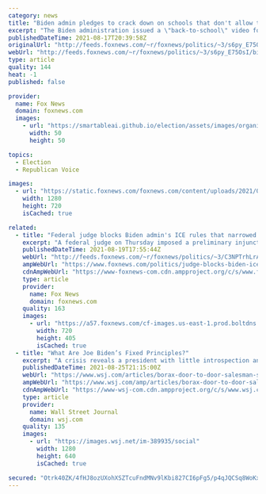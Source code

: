 ```yaml
---
category: news
title: "Biden admin pledges to crack down on schools that don't allow trans athletes in girls' sports"
excerpt: "The Biden administration issued a \"back-to-school\" video for transgender students, pledging to crack down on states seeking to ban transgender students from girls’ sports, bathrooms and receiving transition-related care."
publishedDateTime: 2021-08-17T20:39:58Z
originalUrl: "http://feeds.foxnews.com/~r/foxnews/politics/~3/s6py_E75OsI/biden-admin-schools-trans-athletes-girls-sports"
webUrl: "http://feeds.foxnews.com/~r/foxnews/politics/~3/s6py_E75OsI/biden-admin-schools-trans-athletes-girls-sports"
type: article
quality: 144
heat: -1
published: false

provider:
  name: Fox News
  domain: foxnews.com
  images:
    - url: "https://smartableai.github.io/election/assets/images/organizations/foxnews.com-50x50.jpg"
      width: 50
      height: 50

topics:
  - Election
  - Republican Voice

images:
  - url: "https://static.foxnews.com/foxnews.com/content/uploads/2021/08/Transgender-Back-to-School-copy.jpg"
    width: 1280
    height: 720
    isCached: true

related:
  - title: "Federal judge blocks Biden admin's ICE rules that narrowed illegal immigrant arrest priorities"
    excerpt: "A federal judge on Thursday imposed a preliminary injunction on the Biden administration’s rules for ICE officers that narrowed the categories of illegal immigrants targeted for arrest and deportation."
    publishedDateTime: 2021-08-19T17:55:44Z
    webUrl: "http://feeds.foxnews.com/~r/foxnews/politics/~3/C3NPTrhLrA0/judge-blocks-biden-ice-rules-narrowed-illegal-immigrant-arrest"
    ampWebUrl: "https://www.foxnews.com/politics/judge-blocks-biden-ice-rules-narrowed-illegal-immigrant-arrest.amp"
    cdnAmpWebUrl: "https://www-foxnews-com.cdn.ampproject.org/c/s/www.foxnews.com/politics/judge-blocks-biden-ice-rules-narrowed-illegal-immigrant-arrest.amp"
    type: article
    provider:
      name: Fox News
      domain: foxnews.com
    quality: 163
    images:
      - url: "https://a57.foxnews.com/cf-images.us-east-1.prod.boltdns.net/v1/static/694940094001/a07002e9-c9e3-4f38-993b-2d984efbab65/0c121321-b8d7-49f4-86c7-9ff1e98965e7/1280x720/match/720/405/image.jpg?ve=1&tl=1"
        width: 720
        height: 405
        isCached: true
  - title: "What Are Joe Biden’s Fixed Principles?"
    excerpt: "A crisis reveals a president with little introspection and even less penetration into the world’s problems."
    publishedDateTime: 2021-08-25T21:15:00Z
    webUrl: "https://www.wsj.com/articles/borax-door-to-door-salesman-statesmanship-joe-biden-presidency-administration-11629921697"
    ampWebUrl: "https://www.wsj.com/amp/articles/borax-door-to-door-salesman-statesmanship-joe-biden-presidency-administration-11629921697"
    cdnAmpWebUrl: "https://www-wsj-com.cdn.ampproject.org/c/s/www.wsj.com/amp/articles/borax-door-to-door-salesman-statesmanship-joe-biden-presidency-administration-11629921697"
    type: article
    provider:
      name: Wall Street Journal
      domain: wsj.com
    quality: 135
    images:
      - url: "https://images.wsj.net/im-389935/social"
        width: 1280
        height: 640
        isCached: true

secured: "Otrk40ZK/4fHJ8ozUXohXSZTcuFndMNv9lKbi827CI6pFg5/p4qJQCSq8WoKx7JGvBXKpzaKLzBH9DXsG3nEbfWtJRDJ+BD6O06/+S0YiIXIS5UB4FSnAHvE63XPAmU6SrzcwcW1LhSWIM0FuMXm4Pd5p4/9G8dgq6RkgmSaw8aOfMfcsQ99yXVey3jdwtWt9Vm/hcCIsu+t7fWBEKxfkwCDnpfRsLQ62sOpjw2bX5xuUhmeIsirHok9NkShB3h0ojdixSlOwsmJMMmSZ+gqd5T43+sGqAfTxcl7M3HVhtgfg2+9LZyQr7ECoHlaNTZZ6OHghryEvcXG7e2tEw5dfZBss78xpZWULavXF7rFIo4=;3w9OP0f9BdalwvrmhM3FiQ=="
---
```



